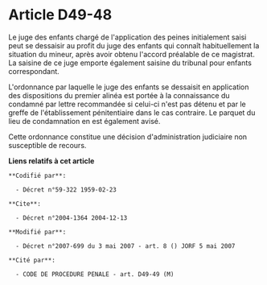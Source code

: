 # Article D49-48

Le juge des enfants chargé de l'application des peines initialement saisi peut se dessaisir au profit du juge des enfants qui
connaît habituellement la situation du mineur, après avoir obtenu l'accord préalable de ce magistrat. La saisine de ce juge
emporte également saisine du tribunal pour enfants correspondant.

L'ordonnance par laquelle le juge des enfants se dessaisit en application des dispositions du premier alinéa est portée à la
connaissance du condamné par lettre recommandée si celui-ci n'est pas détenu et par le greffe de l'établissement
pénitentiaire dans le cas contraire. Le parquet du lieu de condamnation en est également avisé.

Cette ordonnance constitue une décision d'administration judiciaire non susceptible de recours.

**Liens relatifs à cet article**

	**Codifié par**:

	  - Décret n°59-322 1959-02-23

	**Cite**:

	  - Décret n°2004-1364 2004-12-13

	**Modifié par**:

	  - Décret n°2007-699 du 3 mai 2007 - art. 8 () JORF 5 mai 2007

	**Cité par**:

	  - CODE DE PROCEDURE PENALE - art. D49-49 (M)
